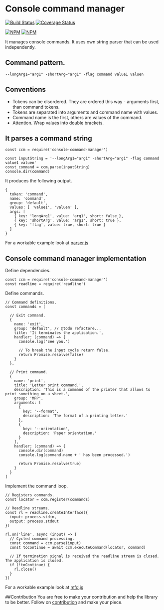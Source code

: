 # Console command manager
[![Build Status](https://travis-ci.org/vlikin/console.svg?branch=master)](https://travis-ci.org/vlikin/console)
[![Coverage Status](https://coveralls.io/repos/github/vlikin/console/badge.svg?branch=master)](https://coveralls.io/github/vlikin/console?branch=master)

[![NPM](https://nodei.co/npm/console.png?downloads=true&downloadRank=true)](https://nodei.co/npm/console/)
[![NPM](https://nodei.co/npm-dl/console.png?months=9&height=3)](https://nodei.co/npm/console/)

It manages console commands. It uses own string parser that can be used independently.
## Command pattern.
```
--longArg1="arg1" -shortArg="arg1" -flag command value1 valuen
```
## Conventions
* Tokens can be disordered. They are ordered this way - arguments first, than command tokens.
* Tokens are separated into arguments and command name with values.
* Command name is the first, others are values of the command.
* Attention. Wrap values into double brackets.

## It parses a command string
```
const ccm = require('console-command-manager')

const inputString = '--longArg1="arg1" -shortArg="arg1" -flag command value1 valuen'
const command = ccm.parse(inputString)
console.dir(command)
```
It produces the following output.
```
{
  token: 'command',
  name: 'command',
  group: 'default',
  values: [ 'value1', 'valuen' ],
  args: [
    { key: 'longArg1', value: 'arg1', short: false },
    { key: 'shortArg', value: 'arg1', short: true },
    { key: 'flag', value: true, short: true }
  ]
}
```
For a workable example look at [parser.js](./example/parser.js)

## Console command manager implementation
Define dependencies.
```
const ccm = require('console-command-manager')
const readline = require('readline')
```
Define commands.
```
// Command definitions.
const commands = [

  // Exit command.
  {
    name: 'exit',
    group: 'default', // @todo refactore...
    title: 'It terminates the application.',
    handler: (command) => {
      console.log('See you.')

      // To break the input cycle return false.
      return Promise.resolve(false)
    }
  },

  // Print command.
  {
    name: 'print',
    title: 'Letter print command.',
    description: 'This is a command of the printer that allows to print something on a sheet.',
    group: 'MFP',
    arguments: [
      {
        key: '--format',
        description: 'The format of a printing letter.'
      },
      {
        key: '--orientation',
        description: 'Paper orientation.'
      }
    ],
    handler: (command) => {
      console.dir(command)
      console.log(command.name + ' has been processed.')

      return Promise.resolve(true)
    }
  }
]
```
Implement the command loop.
```
// Registers commands.
const locator = ccm.register(commands)

// Readline streams.
const rl = readline.createInterface({
  input: process.stdin,
  output: process.stdout
})

rl.on('line', async (input) => {
  // Cycled command processing.
  const command = ccm.parse(input)
  const toContinue = await ccm.executeCommand(locator, command)

  // If termination signal is received the readline stream is closed. The application is closed.
  if (!toContinue) {
    rl.close()
  }
})
```
For a workable example look at [mfd.js](./example/mfd.js)

##Contribution
You are free to make your contribution and help the library to be better. Follow on [contribution](./CONTRIBUTION.md)
and make your piece. 
